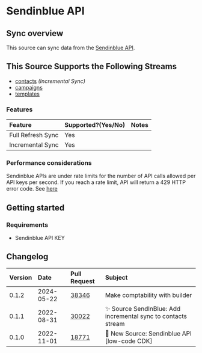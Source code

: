 # Sendinblue API

## Sync overview

This source can sync data from the [Sendinblue API](https://developers.sendinblue.com/).

## This Source Supports the Following Streams

- [contacts](https://developers.brevo.com/reference/getcontacts-1) _(Incremental Sync)_
- [campaigns](https://developers.brevo.com/reference/getemailcampaigns-1)
- [templates](https://developers.brevo.com/reference/getsmtptemplates)

### Features

| Feature           | Supported?\(Yes/No\) | Notes |
| :---------------- | :------------------- | :---- |
| Full Refresh Sync | Yes                  |       |
| Incremental Sync  | Yes                  |       |

### Performance considerations

Sendinblue APIs are under rate limits for the number of API calls allowed per API keys per second. If you reach a rate limit, API will return a 429 HTTP error code. See [here](https://developers.sendinblue.com/docs/how-it-works#rate-limiting)

## Getting started

### Requirements

- Sendinblue API KEY

## Changelog

| Version | Date       | Pull Request                                              | Subject                                                       |
| :------ | :--------- | :-------------------------------------------------------- | :------------------------------------------------------------ |
| 0.1.2   | 2024-05-22 | [38346](https://github.com/airbytehq/airbyte/pull/38346)  | Make comptability with builder                                |
| 0.1.1   | 2022-08-31 | [30022](https://github.com/airbytehq/airbyte/pull/30022)  | ✨ Source SendInBlue: Add incremental sync to contacts stream |
| 0.1.0   | 2022-11-01 | [18771](https://github.com/airbytehq/airbyte/pull/18771)  | 🎉 New Source: Sendinblue API [low-code CDK]                  |
